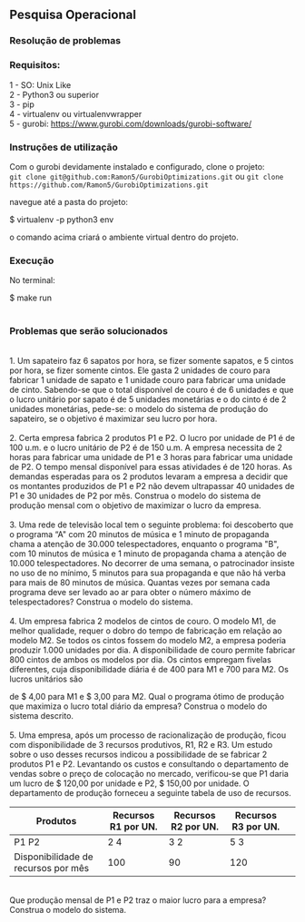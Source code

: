 ## Pesquisa Operacional

### Resolução de problemas

### Requisitos:

1 - SO: Unix Like \
2 - Python3 ou superior \
3 - pip \
4 - virtualenv ou virtualenvwrapper \
5 - gurobi: https://www.gurobi.com/downloads/gurobi-software/

### Instruções de utilização

Com o gurobi devidamente instalado e configurado, clone o projeto: \
`git clone git@github.com:Ramon5/GurobiOptimizations.git`
ou
`git clone https://github.com/Ramon5/GurobiOptimizations.git`

navegue até a pasta do projeto:

$ virtualenv -p python3 env

o comando acima criará o ambiente virtual dentro do projeto.

### Execução

No terminal:

$ make run
<br><br>
### Problemas que serão solucionados
<br>
1. Um sapateiro faz 6 sapatos por hora, se fizer somente sapatos, e 5 cintos por hora, se fizer
somente cintos. Ele gasta 2 unidades de couro para fabricar 1 unidade de sapato e 1 unidade
couro para fabricar uma unidade de cinto. Sabendo-se que o total disponível de couro é de 6
unidades e que o lucro unitário por sapato é de 5 unidades monetárias e o do cinto é de 2
unidades monetárias, pede-se: o modelo do sistema de produção do sapateiro, se o objetivo é
maximizar seu lucro por hora.
<br><br>
2. Certa empresa fabrica 2 produtos P1 e P2. O lucro por unidade de P1 é de 100 u.m. e o lucro
unitário de P2 é de 150 u.m. A empresa necessita de 2 horas para fabricar uma unidade de P1
e 3 horas para fabricar uma unidade de P2. O tempo mensal disponível para essas atividades é
de 120 horas. As demandas esperadas para os 2 produtos levaram a empresa a decidir que os
montantes produzidos de P1 e P2 não devem ultrapassar 40 unidades de P1 e 30 unidades de
P2 por mês. Construa o modelo do sistema de produção mensal com o objetivo de maximizar o
lucro da empresa.
<br><br>
3. Uma rede de televisão local tem o seguinte problema: foi descoberto que o programa “A"
com 20 minutos de música e 1 minuto de propaganda chama a atenção de 30.000
telespectadores, enquanto o programa "B", com 10 minutos de música e 1 minuto de
propaganda chama a atenção de 10.000 telespectadores. No decorrer de uma semana, o
patrocinador insiste no uso de no mínimo, 5 minutos para sua propaganda e que não há verba
para mais de 80 minutos de música. Quantas vezes por semana cada programa deve ser levado
ao ar para obter o número máximo de telespectadores? Construa o modelo do sistema.
<br><br>
4. Um empresa fabrica 2 modelos de cintos de couro. O modelo M1, de melhor qualidade,
requer o dobro do tempo de fabricação em relação ao modelo M2. Se todos os cintos fossem
do modelo M2, a empresa poderia produzir 1.000 unidades por dia. A disponibilidade de couro
permite fabricar 800 cintos de ambos os modelos por dia. Os cintos empregam fivelas
diferentes, cuja disponibilidade diária é de 400 para M1 e 700 para M2. Os lucros unitários são

de $ 4,00 para M1 e $ 3,00 para M2. Qual o programa ótimo de produção que maximiza o
lucro total diário da empresa? Construa o modelo do sistema descrito.
<br><br>
5. Uma empresa, após um processo de racionalização de produção, ficou com disponibilidade
de 3 recursos produtivos, R1, R2 e R3. Um estudo sobre o uso desses recursos indicou a
possibilidade de se fabricar 2 produtos P1 e P2. Levantando os custos e consultando o
departamento de vendas sobre o preço de colocação no mercado, verificou-se que P1 daria
um lucro de $ 120,00 por unidade e P2, $ 150,00 por unidade. O departamento de produção
forneceu a seguinte tabela de uso de recursos.

| Produtos                            	| Recursos R1 por UN. 	| Recursos R2 por UN. 	| Recursos R3 por UN. 	|   	|
|-------------------------------------	|---------------------	|---------------------	|---------------------	|---	|
| P1 P2                               	| 2 4                 	| 3 2                 	| 5 3                 	|   	|
| Disponibilidade de recursos por mês 	| 100                 	| 90                  	| 120
<br>
Que produção mensal de P1 e P2 traz o maior lucro para a empresa? Construa o modelo do
sistema.





